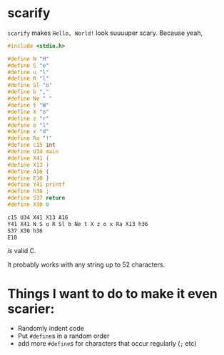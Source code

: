 # scarify

`scarify` makes `Hello, World!` look suuuuper scary. Because yeah,

```c
#include <stdio.h>

#define N "H"
#define S "e"
#define u "l"
#define R "l"
#define Sl "o"
#define b ","
#define Ne " "
#define t "W"
#define X "o"
#define z "r"
#define o "l"
#define x "d"
#define Ra "!"
#define c15 int
#define U34 main
#define X41 (
#define X13 )
#define A16 {
#define E10 }
#define Y41 printf
#define h36 ;
#define S37 return
#define X30 0

c15 U34 X41 X13 A16
Y41 X41 N S u R Sl b Ne t X z o x Ra X13 h36
S37 X30 h36
E10
```

_is_ valid C.

It probably works with any string up to 52 characters.

# Things I want to do to make it even scarier:

- Randomly indent code
- Put `#define`s in a random order
- add more `#define`s for characters that occur regularly (`;` etc)
